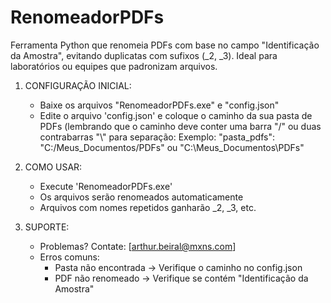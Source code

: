 # RenomeadorPDFs
Ferramenta Python que renomeia PDFs com base no campo "Identificação da Amostra", evitando duplicatas com sufixos (_2, _3). Ideal para laboratórios ou equipes que padronizam arquivos.

1. CONFIGURAÇÃO INICIAL:
   - Baixe os arquivos "RenomeadorPDFs.exe" e "config.json"
   - Edite o arquivo 'config.json' e coloque o caminho da sua pasta de PDFs (lembrando que o caminho deve conter uma barra "/" ou duas contrabarras "\\" para separação:
     Exemplo: "pasta_pdfs": "C:/Meus_Documentos/PDFs" ou "C:\\Meus_Documentos\\PDFs"

2. COMO USAR:
   - Execute 'RenomeadorPDFs.exe'
   - Os arquivos serão renomeados automaticamente
   - Arquivos com nomes repetidos ganharão _2, _3, etc.

3. SUPORTE:
   - Problemas? Contate: [arthur.beiral@mxns.com]
   - Erros comuns:
     * Pasta não encontrada → Verifique o caminho no config.json
     * PDF não renomeado → Verifique se contém "Identificação da Amostra"
